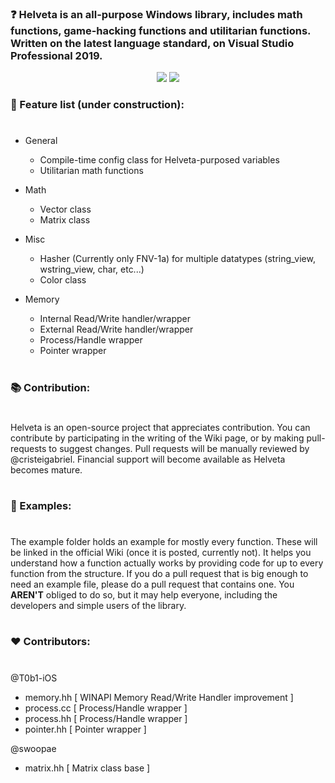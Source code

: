 ### ❓ Helveta is an all-purpose Windows library, includes math functions, game-hacking functions and utilitarian functions. Written on the latest language standard, on Visual Studio Professional 2019.

<p align="center">
  <img src="https://forthebadge.com/images/badges/made-with-c-plus-plus.svg" /> <img src="https://forthebadge.com/images/badges/built-with-love.svg" />
</p>





### 📝 Feature list (under construction):
#
- General
  - Compile-time config class for Helveta-purposed variables
  - Utilitarian math functions

- Math
  - Vector class
  - Matrix class
  
- Misc
  - Hasher (Currently only FNV-1a) for multiple datatypes (string_view, wstring_view, char, etc...)
  - Color class
  
- Memory
  - Internal Read/Write handler/wrapper
  - External Read/Write handler/wrapper
  - Process/Handle wrapper
  - Pointer wrapper
# 




### 📚 Contribution:
#
Helveta is an open-source project that appreciates contribution. You can contribute by participating in the writing of the Wiki page, or by making pull-requests to suggest changes. Pull requests will be manually reviewed by @cristeigabriel. Financial support will become available as Helveta becomes mature.
#

### 🎒 Examples:
#
The example folder holds an example for mostly every function. These will be linked in the official Wiki (once it is posted, currently not). It helps you understand how a function actually works by providing code for up to every function from the structure. If you do a pull request that is big enough to need an example file, please do a pull request that contains one. You **AREN'T** obliged to do so, but it may help everyone, including the developers and simple users of the library.
#

### ❤️ Contributors:
#
@T0b1-iOS 
- memory.hh [ WINAPI Memory Read/Write Handler improvement ]
- process.cc [ Process/Handle wrapper ]
- process.hh [ Process/Handle wrapper ]
- pointer.hh [ Pointer wrapper ]

@swoopae
- matrix.hh [ Matrix class base ]
#
